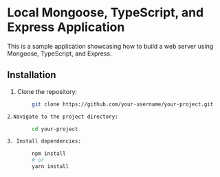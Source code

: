 # Local Mongoose, TypeScript, and Express Application

This is a sample application showcasing how to build a web server using Mongoose, TypeScript, and Express.

## Installation

1. Clone the repository:

```bash
        git clone https://github.com/your-username/your-project.git

2.Navigate to the project directory:

        cd your-project

3. Install dependencies:

        npm install
        # or
        yarn install
```
